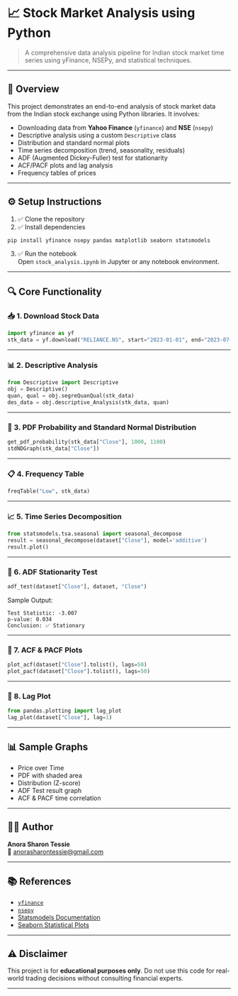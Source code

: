 # 📈 Stock Market Analysis using Python

> A comprehensive data analysis pipeline for Indian stock market time series using yFinance, NSEPy, and statistical techniques.

---

## 🧠 Overview

This project demonstrates an end-to-end analysis of stock market data from the Indian stock exchange using Python libraries. It involves:

- Downloading data from **Yahoo Finance** (`yfinance`) and **NSE** (`nsepy`)
- Descriptive analysis using a custom `Descriptive` class
- Distribution and standard normal plots
- Time series decomposition (trend, seasonality, residuals)
- ADF (Augmented Dickey-Fuller) test for stationarity
- ACF/PACF plots and lag analysis
- Frequency tables of prices

---

## ⚙️ Setup Instructions

1. ✅ Clone the repository  
2. ✅ Install dependencies

```bash
pip install yfinance nsepy pandas matplotlib seaborn statsmodels
```

3. ✅ Run the notebook  
Open `stock_analysis.ipynb` in Jupyter or any notebook environment.

---

## 🔍 Core Functionality

### 📥 1. Download Stock Data

```python
import yfinance as yf
stk_data = yf.download("RELIANCE.NS", start="2023-01-01", end="2023-07-01")
```

---

### 📊 2. Descriptive Analysis

```python
from Descriptive import Descriptive
obj = Descriptive()
quan, qual = obj.segreQuanQual(stk_data)
des_data = obj.descriptive_Analysis(stk_data, quan)
```

---

### 🧮 3. PDF Probability and Standard Normal Distribution

```python
get_pdf_probability(stk_data["Close"], 1000, 1100)
stdNDGraph(stk_data["Close"])
```

---

### 📋 4. Frequency Table

```python
freqTable("Low", stk_data)
```

---

### 📈 5. Time Series Decomposition

```python
from statsmodels.tsa.seasonal import seasonal_decompose
result = seasonal_decompose(dataset["Close"], model='additive')
result.plot()
```

---

### 🧪 6. ADF Stationarity Test

```python
adf_test(dataset["Close"], dataset, "Close")
```

Sample Output:
```
Test Statistic: -3.007
p-value: 0.034
Conclusion: ✅ Stationary
```

---

### 🔁 7. ACF & PACF Plots

```python
plot_acf(dataset["Close"].tolist(), lags=50)
plot_pacf(dataset["Close"].tolist(), lags=50)
```

---

### 🔂 8. Lag Plot

```python
from pandas.plotting import lag_plot
lag_plot(dataset["Close"], lag=1)
```

---

## 📊 Sample Graphs

- Price over Time
- PDF with shaded area
- Distribution (Z-score)
- ADF Test result graph
- ACF & PACF time correlation

---

## 👩‍💻 Author

**Anora Sharon Tessie**  
📧 anorasharontessie@gmail.com

---

## 📚 References

- [`yfinance`](https://pypi.org/project/yfinance/)
- [`nsepy`](https://pypi.org/project/nsepy/)
- [Statsmodels Documentation](https://www.statsmodels.org/)
- [Seaborn Statistical Plots](https://seaborn.pydata.org/)

---

## ⚠️ Disclaimer

This project is for **educational purposes only**. Do not use this code for real-world trading decisions without consulting financial experts.

---

